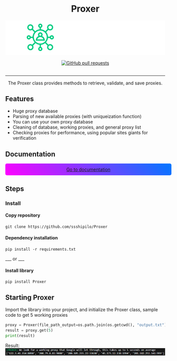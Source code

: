 <h1 align="center">Proxer</h1>

![GPT 4 Private](https://github.com/ssshipilo/Proxer/blob/main/git/welcome.png)

<div align="center">
  <a href="https://github.com/ssshipilo/microsoft_account/pull">
    <img src="https://img.shields.io/github/issues-pr/cdnjs/cdnjs.svg" alt="GitHub pull requests" />
  </a>
</div>

<br />

___

<div align="center">
    The Proxer class provides methods to retrieve, validate, and save proxies.
</div>


## Features

- Huge proxy database
- Parsing of new available proxies (with uniqueization function)
- You can use your own proxy database
- Cleaning of database, working proxies, and general proxy list
- Checking proxies for performance, using popular sites giants for verification

## Documentation
<div style="text-align: center; width: 100%; background: linear-gradient(45deg, #ff00ff, rgb(0, 119, 255)); padding: 10px 10px; border-radius: 5px; color: #fff;">
    <a href="">
        Go to documentation
    </a>
</div>

## Steps 

### Install

#### Copy repository
    git clone https://github.com/ssshipilo/Proxer

#### Dependency installation
    pip install -r requirements.txt

___ or ___

#### Install library
    pip install Proxer

## Starting Proxer

Import the library into your project, and initialize the Proxer class, sample code to get 5 working proxies

```python
proxy = Proxer(file_path_output=os.path.join(os.getcwd(), "output.txt"), file_path_save=os.path.join(os.getcwd(), "save.txt"))
result = proxy.get(5)
print(result)
```

Result:
![Result Proxer](https://github.com/ssshipilo/Proxer/blob/main/git/result.png)
